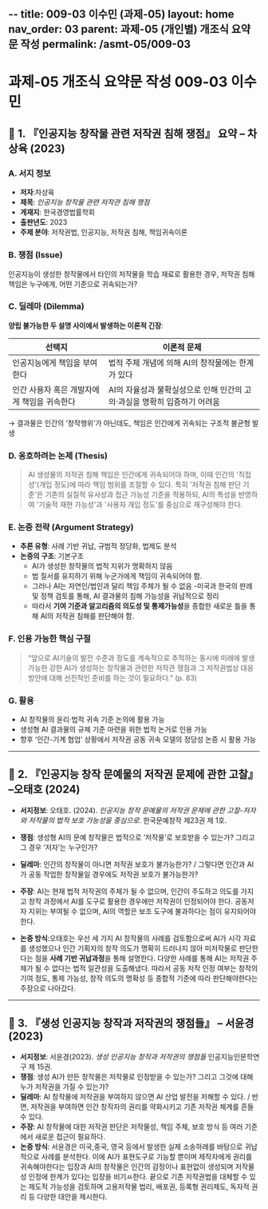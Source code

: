--
title: 009-03 이수민 (과제-05)
layout: home
nav_order: 03
parent: 과제-05 (개인별) 개조식 요약문 작성
permalink: /asmt-05/009-03
---

# 과제-05 개조식 요약문 작성 009-03 이수민 

## 📘 1. 『인공지능 창작물 관련 저작권 침해 쟁점』 요약 – 차상육 (2023)

### A. 서지 정보  
- **저자**:차상육
- **제목**: *인공지능 창작물 관련 저작관 침해 쟁점*  
- **게재지**: 한국경영법률학회
- **출판년도**: 2023
- **주제 분야**: 저작권법, 인공지능, 저작권 침해, 책임귀속이론


### B. 쟁점 (Issue)  
인공지능이 생성한 창작물에서 타인의 저작물을 학습 재료로 활용한 경우, 저작권 침해 책임은 누구에게, 어떤 기준으로 귀속되는가?

### C. 딜레마 (Dilemma)  
**양립 불가능한 두 설명 사이에서 발생하는 이론적 긴장**: 

| 선택지 | 이론적 문제 |
|--------|-------------|
| 인공지능에게 책임을 부여한다 |법적 주체 개념에 의해 AI의 창작물에는 한계가 있다 |
|인간 사용자 혹은 개발자에게 책임을 귀속한다 |AI의 자율성과 불확실성으로 인해 인간의 고의·과실을 명확히 입증하기 어려움 |

→ 결과물은 인간의 ‘창작행위’가 아닌데도, 책임은 인간에게 귀속되는 구조적 불균형 발생

### D. 옹호하려는 논제 (Thesis)  
>AI 생성물의 저작권 침해 책임은 인간에게 귀속되어야 하며, 이때 인간의 '직접성'(개입 정도)에 따라 책임 범위를 조절할 수 있다. 특히 '저작권 침해 판단 기준'은 기존의 실질적 유사성과 접근 가능성 기준을 적용하되, AI의 특성을 반영하여 '기술적 재현 가능성'과 '사용자 개입 정도'를 중심으로 재구성해야 한다.

### E. 논증 전략 (Argument Strategy)  
- **추론 유형**: 사례 기반 귀납, 규범적 정당화, 법제도 분석
- **논증의 구조**:
  기본구조
  - AI가 생성한 창작물의 법적 지위가 명확하지 않음
  - 법 질서를 유지하기 위해 누군가에게 책임이 귀속되어야 함.
  - 그러나 AI는 자연인/법인과 달리 책임 주체가 될 수 없음
  -미국과 한국의 판례 및 정책 검토를 통해, AI 결과물의 침해 가능성을 귀납적으로 정리
  - 따라서 **기여 기준과 알고리즘의 의도성 및 통제가능성**을 종합한 새로운 틀을 통해 AI의 저작권 침해를 판단해야 함.



### F. 인용 가능한 핵심 구절
> “앞으로 AI기술의 발전 수준과 정도를 계속적으로 추적하는 동시에 미래에 발생가능한 강한 AI가 생성하는 창작물과 관련한 저작관 쟁점과 그 저작권법상 대응방안애 대해 선진적인 준비를 하는 것이 필요하다.” (p. 83)  


### G. 활용
- AI 창작물의 윤리·법적 귀속 기준 논의에 활용 가능
- 생성형 AI 결과물의 규제 기준 마련을 위한 법적 논거로 인용 가능
- 향후 ‘인간-기계 협업’ 상황에서 저작권 공동 귀속 모델의 정당성 논증 시 활용 가능

---

## 📘 2. 『인공지능 창작 문예물의 저작권 문제에 관한 고찰』 –오태호 (2024)

- **서지정보**: 오태호. (2024). *인공지능 창작 문예물의 저작권 문제에 관한 고찰-저자와 저작물의 법적 보호 가능성을 중심으로*. 한국문예창작 제23권 제 1호.

- **쟁점**: 생성형 AI의 문예 창작물은 법적으로 ‘저작물’로 보호받을 수 있는가? 그리고 그 경우 ‘저자’는 누구인가?
- **딜레마**: 인간의 창작물이 아니면 저작권 보호가 불가능한가? / 그렇다면 인간과 AI가 공동 작업한 창작물일 경우에도 저작권 보호가 불가능한가?  
- **주장**: AI는 현재 법적 저작권의 주체가 될 수 없으며, 인간이 주도하고 의도를 가지고 창작 과정에서 AI를 도구로 활용한 경우에만 저작권이 인정되어야 한다. 공동저자 지위는 부여될 수 없으며, AI의 역할은 보조 도구에 불과하다는 점이 유지되어야 한다.
- **논증 방식**:오태호는 우선 세 가지 AI 창작물의 사례를 검토함으로써 AI가 시각 자료를 생성했으나 인간 기획자의 창작 의도가 명확히 드러나지 않아 미저작물로 판단한다는 점을 **사례 기반 귀납과정**을 통해 설명한다. 다양한 사례를 통해 AI는 저작권 주체가 될 수 없다는 법적 일관성을 도출해냈다. 따라서 공동 저작 인정 여부는 창작의 기여 정도, 통제 가능성, 창작 의도의 명확성 등 종합적 기준에 따라 판단해야한다는 주장으로 나아갔다.

---

## 📘 3. 『생성 인공지능 창작과 저작권의 쟁점들』 – 서윤경 (2023)

- **서지정보**: 서윤경(2023). *생성 인공지능 창작과 저작권의 쟁점들* 인공지능인문학연구 제 15권.
- **쟁점**:  생성 AI가 만든 창작물은 저작물로 인정받을 수 있는가? 그리고 그것에 대해 누가 저작권을 가질 수 있는가?
- **딜레마**: AI 창작물에 저작권을 부여하지 않으면 AI 산업 발전을 저해할 수 있다. / 반면, 저작권을 부여하면 인간 창작자의 권리를 약화시키고 기존 저작권 체계를 흔들 수 있다.
- **주장**: AI 창작물에 대한 저작권 판단은 저작물성, 책임 주체, 보호 방식 등 여러 기준에서 새로운 접근이 필요하다.
- **논증 방식**: 서윤경은 미국,중국, 영국 등에서 발생한 실제 소송하례를 바탕으로 귀납적으로 사례를 분석한다. 이에 AI가 표현도구로 기능할 뿐이며 제작자에게 권리를 귀속해야한다는 입장과 AI의 창작물은 인간의 감정이나 표현없이 생성되며 저작물성 인정에 한계가 있다는 입장을 비기ㅛ한다. 끝으로 기존 저작권법을 대체할 수 있는 제도적 가능성을 검토하며 고용저작물 법리, 배포권, 등록형 권리제도, 독자적 권리 등 다양한 대안을 제시한다.

